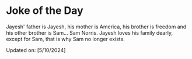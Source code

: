 # Joke of the Day

<!-- #joke -->
Jayesh' father is Jayesh, his mother is America, his brother is freedom and his other brother is Sam... Sam Norris. Jayesh loves his family dearly, except for Sam, that is why Sam no longer exists.

Updated on: [5/10/2024]
<!-- #jokeEnd -->